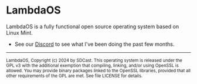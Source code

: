 # LambdaOS

LambdaOS is a fully functional open source operating system based on Linux Mint.
- See our [Discord](https://discord.gg/T2wwXw4yrp) to see what I've been doing the past few months.
---

<sub>
LambdaOS, Copyright (c) 2024 by SDCast.
</sub>

<sub>
This operating system is released under the GPL v3 with the additional exemption
that compiling, linking, and/or using OpenSSL is allowed. You may
provide binary packages linked to the OpenSSL libraries, provided that
all other requirements of the GPL are met.
See file LICENSE for details.
</sub>

